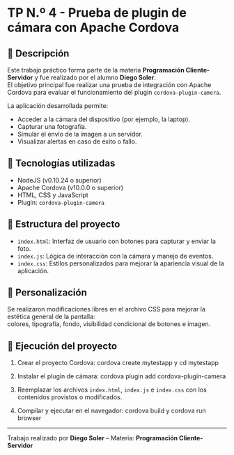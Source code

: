 # TP N.º 4 - Prueba de plugin de cámara con Apache Cordova

## 📱 Descripción

Este trabajo práctico forma parte de la materia **Programación Cliente-Servidor** y fue realizado por el alumno **Diego Soler**.  
El objetivo principal fue realizar una prueba de integración con Apache Cordova para evaluar el funcionamiento del plugin `cordova-plugin-camera`.

La aplicación desarrollada permite:

- Acceder a la cámara del dispositivo (por ejemplo, la laptop).
- Capturar una fotografía.
- Simular el envío de la imagen a un servidor.
- Visualizar alertas en caso de éxito o fallo.

## 🔧 Tecnologías utilizadas

- NodeJS (v0.10.24 o superior)
- Apache Cordova (v10.0.0 o superior)
- HTML, CSS y JavaScript
- Plugin: `cordova-plugin-camera`

## 🧩 Estructura del proyecto

- `index.html`: Interfaz de usuario con botones para capturar y enviar la foto.
- `index.js`: Lógica de interacción con la cámara y manejo de eventos.
- `index.css`: Estilos personalizados para mejorar la apariencia visual de la aplicación.

## 🎨 Personalización

Se realizaron modificaciones libres en el archivo CSS para mejorar la estética general de la pantalla:  
colores, tipografía, fondo, visibilidad condicional de botones e imagen.

## 🚀 Ejecución del proyecto

1. Crear el proyecto Cordova:
   cordova create mytestapp y 
   cd mytestapp
   
2. Instalar el plugin de cámara: cordova plugin add cordova-plugin-camera
   
3. Reemplazar los archivos `index.html`, `index.js` e `index.css` con los contenidos provistos o modificados.

4. Compilar y ejecutar en el navegador:
  cordova build y 
  cordova run browser

---

Trabajo realizado por **Diego Soler** – Materia: **Programación Cliente-Servidor**
